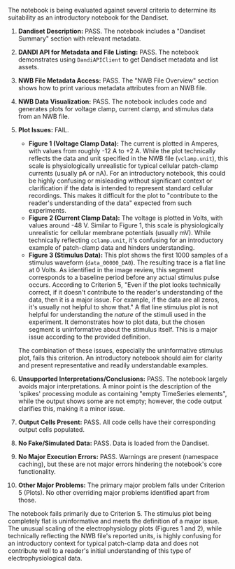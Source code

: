 The notebook is being evaluated against several criteria to determine its suitability as an introductory notebook for the Dandiset.

1.  **Dandiset Description:** PASS. The notebook includes a "Dandiset Summary" section with relevant metadata.
2.  **DANDI API for Metadata and File Listing:** PASS. The notebook demonstrates using `DandiAPIClient` to get Dandiset metadata and list assets.
3.  **NWB File Metadata Access:** PASS. The "NWB File Overview" section shows how to print various metadata attributes from an NWB file.
4.  **NWB Data Visualization:** PASS. The notebook includes code and generates plots for voltage clamp, current clamp, and stimulus data from an NWB file.
5.  **Plot Issues:** FAIL.
    *   **Figure 1 (Voltage Clamp Data):** The current is plotted in Amperes, with values from roughly -12 A to +2 A. While the plot technically reflects the data and unit specified in the NWB file (`vclamp.unit`), this scale is physiologically unrealistic for typical cellular patch-clamp currents (usually pA or nA). For an introductory notebook, this could be highly confusing or misleading without significant context or clarification if the data is intended to represent standard cellular recordings. This makes it difficult for the plot to "contribute to the reader's understanding of the data" expected from such experiments.
    *   **Figure 2 (Current Clamp Data):** The voltage is plotted in Volts, with values around -48 V. Similar to Figure 1, this scale is physiologically unrealistic for cellular membrane potentials (usually mV). While technically reflecting `cclamp.unit`, it's confusing for an introductory example of patch-clamp data and hinders understanding.
    *   **Figure 3 (Stimulus Data):** This plot shows the first 1000 samples of a stimulus waveform (`data_00000_DA0`). The resulting trace is a flat line at 0 Volts. As identified in the image review, this segment corresponds to a baseline period before any actual stimulus pulse occurs. According to Criterion 5, "Even if the plot looks technically correct, if it doesn't contribute to the reader's understanding of the data, then it is a major issue. For example, if the data are all zeros, it's usually not helpful to show that." A flat line stimulus plot is not helpful for understanding the *nature* of the stimuli used in the experiment. It demonstrates how to plot data, but the chosen segment is uninformative about the stimulus itself. This is a major issue according to the provided definition.

    The combination of these issues, especially the uninformative stimulus plot, fails this criterion. An introductory notebook should aim for clarity and present representative and readily understandable examples.

6.  **Unsupported Interpretations/Conclusions:** PASS. The notebook largely avoids major interpretations. A minor point is the description of the 'spikes' processing module as containing "empty TimeSeries elements", while the output shows some are not empty; however, the code output clarifies this, making it a minor issue.
7.  **Output Cells Present:** PASS. All code cells have their corresponding output cells populated.
8.  **No Fake/Simulated Data:** PASS. Data is loaded from the Dandiset.
9.  **No Major Execution Errors:** PASS. Warnings are present (namespace caching), but these are not major errors hindering the notebook's core functionality.
10. **Other Major Problems:** The primary major problem falls under Criterion 5 (Plots). No other overriding major problems identified apart from those.

The notebook fails primarily due to Criterion 5. The stimulus plot being completely flat is uninformative and meets the definition of a major issue. The unusual scaling of the electrophysiology plots (Figures 1 and 2), while technically reflecting the NWB file's reported units, is highly confusing for an introductory context for typical patch-clamp data and does not contribute well to a reader's initial understanding of this type of electrophysiological data.